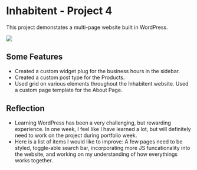 # Inhabitent - Project 4

This project demonstates a multi-page website built in WordPress.

![](inhabitent.gif)

## Some Features 

- Created a custom widget plug for the business hours in the sidebar.
- Created a custom post type for the Products.
- Used grid on various elements throughout the Inhabitent website. 
Used a custom page template for the About Page. 

## Reflection 

- Learning WordPress has been a very challenging, but rewarding experience. In one week, I feel like I have learned a lot, but will definitely need to work on the project during portfolio week. 
- Here is a list of items I would like to improve: A few pages need to be styled, toggle-able search bar, incorporating more JS funcationality into the website, and working on my understanding of how everythings works together. 
